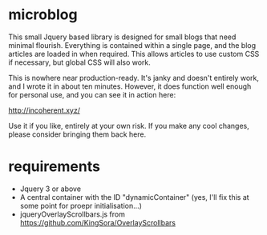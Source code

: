 # microblog

This small Jquery based library is designed for small blogs that need minimal flourish. Everything is contained within a single page, and the blog articles are loaded in when required. This allows articles to use custom CSS if necessary, but global CSS will also work.

This is nowhere near production-ready. It's janky and doesn't entirely work, and I wrote it in about ten minutes. However, it does function well enough for personal use, and you can see it in action here:

http://incoherent.xyz/


Use it if you like, entirely at your own risk. If you make any cool changes, please consider bringing them back here.


# requirements

* Jquery 3 or above
* A central container with the ID "dynamicContainer" (yes, I'll fix this at some point for proepr initialisation...)
* jqueryOverlayScrollbars.js from https://github.com/KingSora/OverlayScrollbars 
